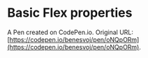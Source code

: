 # Basic Flex properties

A Pen created on CodePen.io. Original URL: [https://codepen.io/benesvoj/pen/oNQpORm](https://codepen.io/benesvoj/pen/oNQpORm).


